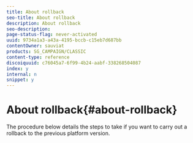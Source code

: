 ```yaml
---
title: About rollback
seo-title: About rollback
description: About rollback
seo-description: 
page-status-flag: never-activated
uuid: 9734a1a3-a43a-4195-bccb-c15eb7d687bb
contentOwner: sauviat
products: SG_CAMPAIGN/CLASSIC
content-type: reference
discoiquuid: c76045a7-6f99-4b24-aabf-338268504087
index: y
internal: n
snippet: y
---
```


# About rollback{#about-rollback}

The procedure below details the steps to take if you want to carry out a rollback to the previous platform version.

